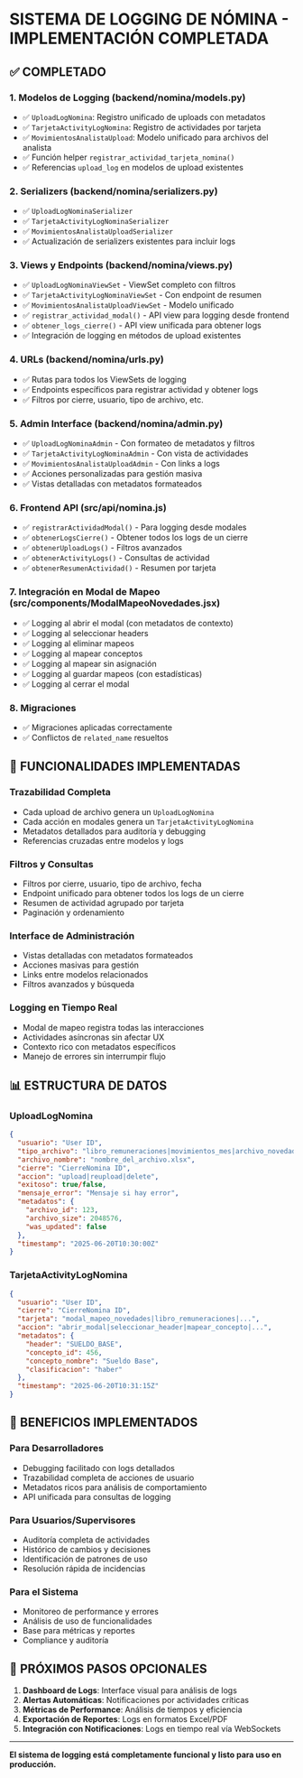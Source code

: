 # SISTEMA DE LOGGING DE NÓMINA - IMPLEMENTACIÓN COMPLETADA

## ✅ COMPLETADO

### 1. **Modelos de Logging (backend/nomina/models.py)**
- ✅ `UploadLogNomina`: Registro unificado de uploads con metadatos
- ✅ `TarjetaActivityLogNomina`: Registro de actividades por tarjeta
- ✅ `MovimientosAnalistaUpload`: Modelo unificado para archivos del analista
- ✅ Función helper `registrar_actividad_tarjeta_nomina()`
- ✅ Referencias `upload_log` en modelos de upload existentes

### 2. **Serializers (backend/nomina/serializers.py)**
- ✅ `UploadLogNominaSerializer`
- ✅ `TarjetaActivityLogNominaSerializer` 
- ✅ `MovimientosAnalistaUploadSerializer`
- ✅ Actualización de serializers existentes para incluir logs

### 3. **Views y Endpoints (backend/nomina/views.py)**
- ✅ `UploadLogNominaViewSet` - ViewSet completo con filtros
- ✅ `TarjetaActivityLogNominaViewSet` - Con endpoint de resumen
- ✅ `MovimientosAnalistaUploadViewSet` - Modelo unificado
- ✅ `registrar_actividad_modal()` - API view para logging desde frontend
- ✅ `obtener_logs_cierre()` - API view unificada para obtener logs
- ✅ Integración de logging en métodos de upload existentes

### 4. **URLs (backend/nomina/urls.py)**
- ✅ Rutas para todos los ViewSets de logging
- ✅ Endpoints específicos para registrar actividad y obtener logs
- ✅ Filtros por cierre, usuario, tipo de archivo, etc.

### 5. **Admin Interface (backend/nomina/admin.py)**
- ✅ `UploadLogNominaAdmin` - Con formateo de metadatos y filtros
- ✅ `TarjetaActivityLogNominaAdmin` - Con vista de actividades
- ✅ `MovimientosAnalistaUploadAdmin` - Con links a logs
- ✅ Acciones personalizadas para gestión masiva
- ✅ Vistas detalladas con metadatos formateados

### 6. **Frontend API (src/api/nomina.js)**
- ✅ `registrarActividadModal()` - Para logging desde modales
- ✅ `obtenerLogsCierre()` - Obtener todos los logs de un cierre
- ✅ `obtenerUploadLogs()` - Filtros avanzados
- ✅ `obtenerActivityLogs()` - Consultas de actividad
- ✅ `obtenerResumenActividad()` - Resumen por tarjeta

### 7. **Integración en Modal de Mapeo (src/components/ModalMapeoNovedades.jsx)**
- ✅ Logging al abrir el modal (con metadatos de contexto)
- ✅ Logging al seleccionar headers
- ✅ Logging al eliminar mapeos
- ✅ Logging al mapear conceptos
- ✅ Logging al mapear sin asignación
- ✅ Logging al guardar mapeos (con estadísticas)
- ✅ Logging al cerrar el modal

### 8. **Migraciones**
- ✅ Migraciones aplicadas correctamente
- ✅ Conflictos de `related_name` resueltos

## 🔄 FUNCIONALIDADES IMPLEMENTADAS

### **Trazabilidad Completa**
- Cada upload de archivo genera un `UploadLogNomina`
- Cada acción en modales genera un `TarjetaActivityLogNomina`
- Metadatos detallados para auditoría y debugging
- Referencias cruzadas entre modelos y logs

### **Filtros y Consultas**
- Filtros por cierre, usuario, tipo de archivo, fecha
- Endpoint unificado para obtener todos los logs de un cierre
- Resumen de actividad agrupado por tarjeta
- Paginación y ordenamiento

### **Interface de Administración**
- Vistas detalladas con metadatos formateados
- Acciones masivas para gestión
- Links entre modelos relacionados
- Filtros avanzados y búsqueda

### **Logging en Tiempo Real**
- Modal de mapeo registra todas las interacciones
- Actividades asíncronas sin afectar UX
- Contexto rico con metadatos específicos
- Manejo de errores sin interrumpir flujo

## 📊 ESTRUCTURA DE DATOS

### **UploadLogNomina**
```json
{
  "usuario": "User ID",
  "tipo_archivo": "libro_remuneraciones|movimientos_mes|archivo_novedades|...",
  "archivo_nombre": "nombre_del_archivo.xlsx",
  "cierre": "CierreNomina ID",
  "accion": "upload|reupload|delete",
  "exitoso": true/false,
  "mensaje_error": "Mensaje si hay error",
  "metadatos": {
    "archivo_id": 123,
    "archivo_size": 2048576,
    "was_updated": false
  },
  "timestamp": "2025-06-20T10:30:00Z"
}
```

### **TarjetaActivityLogNomina**
```json
{
  "usuario": "User ID",
  "cierre": "CierreNomina ID", 
  "tarjeta": "modal_mapeo_novedades|libro_remuneraciones|...",
  "accion": "abrir_modal|seleccionar_header|mapear_concepto|...",
  "metadatos": {
    "header": "SUELDO_BASE",
    "concepto_id": 456,
    "concepto_nombre": "Sueldo Base",
    "clasificacion": "haber"
  },
  "timestamp": "2025-06-20T10:31:15Z"
}
```

## 🎯 BENEFICIOS IMPLEMENTADOS

### **Para Desarrolladores**
- Debugging facilitado con logs detallados
- Trazabilidad completa de acciones de usuario
- Metadatos ricos para análisis de comportamiento
- API unificada para consultas de logging

### **Para Usuarios/Supervisores**
- Auditoría completa de actividades
- Histórico de cambios y decisiones
- Identificación de patrones de uso
- Resolución rápida de incidencias

### **Para el Sistema**
- Monitoreo de performance y errores
- Análisis de uso de funcionalidades
- Base para métricas y reportes
- Compliance y auditoría

## 🚀 PRÓXIMOS PASOS OPCIONALES

1. **Dashboard de Logs**: Interface visual para análisis de logs
2. **Alertas Automáticas**: Notificaciones por actividades críticas  
3. **Métricas de Performance**: Análisis de tiempos y eficiencia
4. **Exportación de Reportes**: Logs en formatos Excel/PDF
5. **Integración con Notificaciones**: Logs en tiempo real vía WebSockets

---

**El sistema de logging está completamente funcional y listo para uso en producción.**
